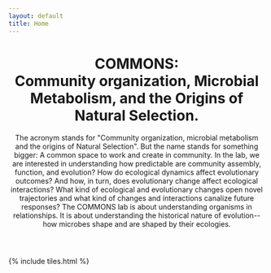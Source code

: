 ```yaml
---
layout: default
title: Home
---
```


<header>
<h1>COMMONS: <br />Community organization, Microbial Metabolism, and the Origins of Natural Selection.</h1>
<p>The acronym stands for "Community organization, microbial metabolism and the origins of Natural Selection". But the name stands for something bigger: A common space to work and create in community. In the lab, we are interested in understanding how predictable are community assembly, function, and evolution? How do ecological dynamics affect evolutionary outcomes? And how, in turn, does evolutionary change affect ecological interactions? What kind of ecological and evolutionary changes open novel trajectories and what kind of changes and interactions canalize future responses? The COMMONS lab is about understanding organisms in relationships. It is about understanding the historical nature of evolution--how microbes shape and are shaped by their ecologies.</p>
</header>

{% include tiles.html %}

